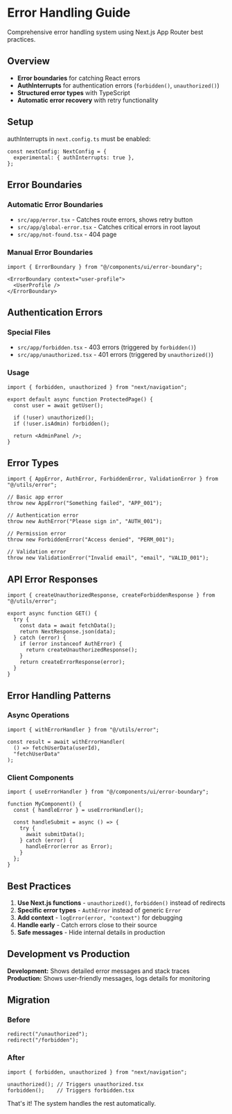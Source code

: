 # Error Handling Guide

Comprehensive error handling system using Next.js App Router best practices.

## Overview

- **Error boundaries** for catching React errors
- **AuthInterrupts** for authentication errors (`forbidden()`, `unauthorized()`)
- **Structured error types** with TypeScript
- **Automatic error recovery** with retry functionality

## Setup

authInterrupts in `next.config.ts` must be enabled:
```tsx
const nextConfig: NextConfig = {
  experimental: { authInterrupts: true },
};
```

## Error Boundaries

### Automatic Error Boundaries
- `src/app/error.tsx` - Catches route errors, shows retry button
- `src/app/global-error.tsx` - Catches critical errors in root layout
- `src/app/not-found.tsx` - 404 page

### Manual Error Boundaries
```tsx
import { ErrorBoundary } from "@/components/ui/error-boundary";

<ErrorBoundary context="user-profile">
  <UserProfile />
</ErrorBoundary>
```

## Authentication Errors

### Special Files
- `src/app/forbidden.tsx` - 403 errors (triggered by `forbidden()`)
- `src/app/unauthorized.tsx` - 401 errors (triggered by `unauthorized()`)

### Usage
```tsx
import { forbidden, unauthorized } from "next/navigation";

export default async function ProtectedPage() {
  const user = await getUser();
  
  if (!user) unauthorized();
  if (!user.isAdmin) forbidden();
  
  return <AdminPanel />;
}
```

## Error Types

```tsx
import { AppError, AuthError, ForbiddenError, ValidationError } from "@/utils/error";

// Basic app error
throw new AppError("Something failed", "APP_001");

// Authentication error
throw new AuthError("Please sign in", "AUTH_001");

// Permission error
throw new ForbiddenError("Access denied", "PERM_001");

// Validation error
throw new ValidationError("Invalid email", "email", "VALID_001");
```

## API Error Responses

```tsx
import { createUnauthorizedResponse, createForbiddenResponse } from "@/utils/error";

export async function GET() {
  try {
    const data = await fetchData();
    return NextResponse.json(data);
  } catch (error) {
    if (error instanceof AuthError) {
      return createUnauthorizedResponse();
    }
    return createErrorResponse(error);
  }
}
```

## Error Handling Patterns

### Async Operations
```tsx
import { withErrorHandler } from "@/utils/error";

const result = await withErrorHandler(
  () => fetchUserData(userId),
  "fetchUserData"
);
```

### Client Components
```tsx
import { useErrorHandler } from "@/components/ui/error-boundary";

function MyComponent() {
  const { handleError } = useErrorHandler();
  
  const handleSubmit = async () => {
    try {
      await submitData();
    } catch (error) {
      handleError(error as Error);
    }
  };
}
```

## Best Practices

1. **Use Next.js functions** - `unauthorized()`, `forbidden()` instead of redirects
2. **Specific error types** - `AuthError` instead of generic `Error`
3. **Add context** - `logError(error, "context")` for debugging
4. **Handle early** - Catch errors close to their source
5. **Safe messages** - Hide internal details in production

## Development vs Production

**Development:** Shows detailed error messages and stack traces
**Production:** Shows user-friendly messages, logs details for monitoring

## Migration

### Before
```tsx
redirect("/unauthorized");
redirect("/forbidden");
```

### After
```tsx
import { forbidden, unauthorized } from "next/navigation";

unauthorized(); // Triggers unauthorized.tsx
forbidden();    // Triggers forbidden.tsx
```

That's it! The system handles the rest automatically. 